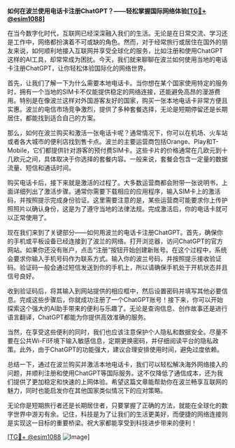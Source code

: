 **如何在波兰使用电话卡注册ChatGPT？——轻松掌握国际网络体验[[TG💪+ @esim1088](https://t.me/s/esim1088)]**

在当今数字化时代，互联网已经深深融入我们的生活。无论是在日常交流、学习还是工作中，网络都扮演着不可或缺的角色。然而，对于经常旅行或居住在国外的朋友来说，如何顺利地接入互联网并享受全球化的服务，比如注册和使用ChatGPT这样的AI工具，却常常成为困扰。今天，我们就来聊聊在波兰如何使用当地的电话卡注册ChatGPT，让你轻松体验国际化的网络世界。

首先，让我们了解一下为什么需要本地电话卡。当你想在某个国家使用特定的服务时，拥有一个当地的SIM卡不仅能提供稳定的网络连接，还能避免高昂的漫游费用。特别是在像波兰这样对外国游客友好的国家，购买一张本地电话卡非常方便且实惠。波兰的电信市场竞争激烈，提供了多种套餐选择，无论是短期停留还是长期居住，都能找到适合自己的方案。

那么，如何在波兰购买和激活一张电话卡呢？通常情况下，你可以在机场、火车站或者各大城市的便利店找到售卡点。波兰的主要运营商包括Orange、Play和T-Mobile，它们都提供针对游客的预付费SIM卡。这些卡片的价格通常在几欧元到十几欧元之间，具体取决于你选择的套餐内容。一般来说，套餐会包含一定量的数据流量、短信和通话时间。

购买电话卡后，接下来就是激活的过程了。大多数运营商都会附带一张说明书，上面详细列出了激活步骤。通常你需要下载相应的应用程序，输入SIM卡上的激活码，并按照提示完成身份验证。这里需要注意的是，某些运营商可能要求你上传护照照片以确认身份，这是为了遵守当地的法律法规。完成激活后，你的电话卡就可以正常使用了。

现在我们来到了关键部分——如何用波兰的电话卡注册ChatGPT。首先，确保你的手机或平板设备已经连接到了波兰的网络。打开浏览器，访问ChatGPT的官方网站。如果你还没有账户，点击“注册”按钮开始创建新账号。在这个过程中，系统会要求你输入手机号码作为联系方式。输入你的波兰号码，并按照提示接收验证码。验证码一般会通过短信发送到你的手机上，所以请确保手机处于开机状态并且信号良好。

收到验证码后，将其输入到网站提供的相应框中，然后设置密码并填写其他必要信息。完成这些步骤后，你就成功注册了一个ChatGPT账号！接下来，你可以开始探索这个强大的AI助手带来的便利与乐趣了。无论是查询信息、创作故事还是进行语言翻译，ChatGPT都能为你提供高效准确的服务。

当然，在享受这些便利的同时，我们也应该注意保护个人隐私和数据安全。尽量不要在公共Wi-Fi环境下输入敏感信息，定期更换密码，并仔细阅读平台的隐私政策。此外，由于ChatGPT的功能强大，建议合理安排使用时间，避免过度依赖。

总结一下，通过在波兰购买并激活本地电话卡，我们可以轻松解决海外网络接入的问题，并顺利注册和使用ChatGPT等国际服务。这不仅降低了通信成本，还为我们提供了更加稳定和快速的上网体验。希望这篇文章能帮助你在波兰畅享互联网的魅力，同时也能启发你在其他国家类似情况下的应对策略。

无论你是短期旅行者还是长期居住者，只要掌握了正确的方法，就能在全球化的数字世界中游刃有余。记住，科技是为了让我们的生活更美好，而便捷的网络连接则是实现这一目标的重要桥梁。祝大家都能享受到科技进步带来的便利！

[[TG💪+ @esim1088](https://t.me/s/esim1088) ![Image](https://i.postimg.cc/4NQfJmqS/Snipaste-2025-05-13-00-14-12.png)]
